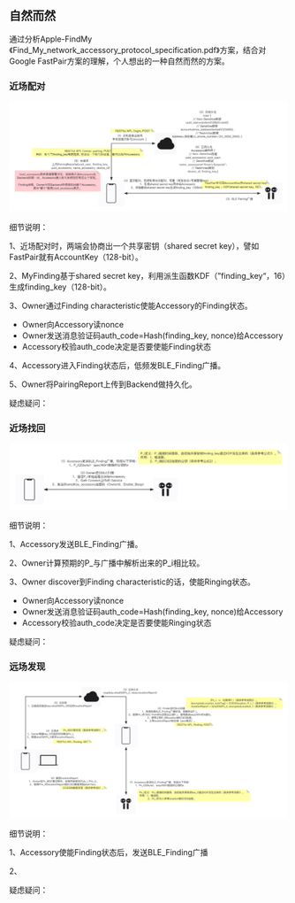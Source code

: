 



## 自然而然

通过分析Apple-FindMy《Find_My_network_accessory_protocol_specification.pdf》方案，结合对Google FastPair方案的理解，个人想出的一种自然而然的方案。



### 近场配对

<img src="nearby-pairing.png">

细节说明：

1、近场配对时，两端会协商出一个共享密钥（shared secret key），譬如FastPair就有AccountKey（128-bit）。

2、MyFinding基于shared secret key，利用派生函数KDF（”finding_key“，16）生成finding_key（128-bit）。

3、Owner通过Finding characteristic使能Accessory的Finding状态。

* Owner向Accessory读nonce
* Owner发送消息验证码auth_code=Hash(finding_key, nonce)给Accessory
* Accessory校验auth_code决定是否要使能Finding状态

4、Accessory进入Finding状态后，低频发BLE_Finding广播。

5、Owner将PairingReport上传到Backend做持久化。



疑虑疑问：





### 近场找回

<img src="nearby-finding.png">

细节说明：

1、Accessory发送BLE_Finding广播。

2、Owner计算预期的P_与广播中解析出来的P_i相比较。

3、Owner discover到Finding characteristic的话，使能Ringing状态。

* Owner向Accessory读nonce
* Owner发送消息验证码auth_code=Hash(finding_key, nonce)给Accessory
* Accessory校验auth_code决定是否要使能Ringing状态



疑虑疑问：





### 远场发现

<img src="remote-finding.png">

细节说明：

1、Accessory使能Finding状态后，发送BLE_Finding广播

2、







疑虑疑问：